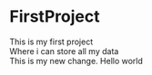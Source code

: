 # FirstProject
This is my first project
<br>
Where i can store all my data
<br>
This is my new change.
Hello world
